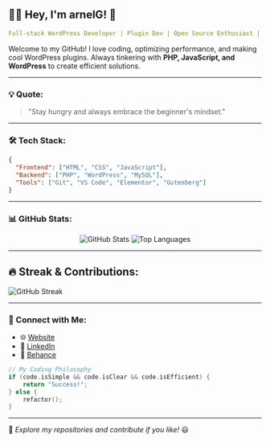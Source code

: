 ## 👨‍💻 Hey, I'm **arnelG**! 🚀

```yaml
Full-stack WordPress Developer | Plugin Dev | Open Source Enthusiast | ITguy
```

Welcome to my GitHub! I love coding, optimizing performance, and making cool WordPress plugins. Always tinkering with **PHP, JavaScript, and WordPress** to create efficient solutions.

---

### 💡 Quote:
> "Stay hungry and always embrace the beginner's mindset."

---

### 🛠️ Tech Stack:
```json
{
  "Frontend": ["HTML", "CSS", "JavaScript"],
  "Backend": ["PHP", "WordPress", "MySQL"],
  "Tools": ["Git", "VS Code", "Elementor", "Gutenberg"]
}
```
---

### 📊 GitHub Stats:
<p align="center">
  <img src="https://github-readme-stats.vercel.app/api?username=wikiwyrhead&show_icons=true&theme=tokyonight&hide_border=true" alt="GitHub Stats" />
  <img src="https://github-readme-stats.vercel.app/api/top-langs/?username=wikiwyrhead&layout=compact&theme=tokyonight&hide_border=true" alt="Top Languages" />
</p>

---

## 🔥 Streak & Contributions:
![GitHub Streak](https://streak-stats.demolab.com?user=wikiwyrhead&theme=tokyonight&hide_border=true)

---

### 📡 Connect with Me:
- 🌐 [Website](https://arnelgo.info/)
- 💼 [LinkedIn](https://www.linkedin.com/in/arnelgo)
- 🎨 [Behance](https://www.behance.net/arnielgo7b84)

```c
// My Coding Philosophy
if (code.isSimple && code.isClear && code.isEfficient) {
    return "Success!";
} else {
    refactor();
}
```
---
🔹 *Explore my repositories and contribute if you like!* 😃
